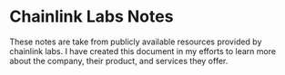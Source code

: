 # Chainlink Labs Notes

These notes are take from publicly available resources provided by chainlink labs.  I have created this document in my efforts to learn more about the company, their product, and services they offer.

